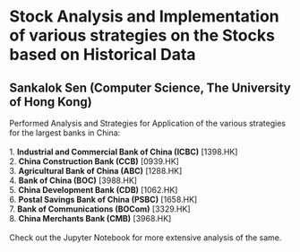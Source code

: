 # Stock Analysis and Implementation of various strategies on the Stocks based on Historical Data
## Sankalok Sen (Computer Science, The University of Hong Kong)

Performed Analysis and Strategies for Application of the various strategies for the largest banks in China:
<br/>
<br/>1. **Industrial and Commercial Bank of China (ICBC)**  [1398.HK]
<br/>2. **China Construction Bank (CCB)** [0939.HK]
<br/>3. **Agricultural Bank of China (ABC)** [1288.HK]
<br/>4. **Bank of China (BOC)** [3988.HK]
<br/>5. **China Development Bank (CDB)** [1062.HK]
<br/>6. **Postal Savings Bank of China (PSBC)** [1658.HK]
<br/>7. **Bank of Communications (BOCom)** [3329.HK]
<br/>8. **China Merchants Bank (CMB)** [3968.HK]
<br/>
<br/> Check out the Jupyter Notebook for more extensive analysis of the same.
